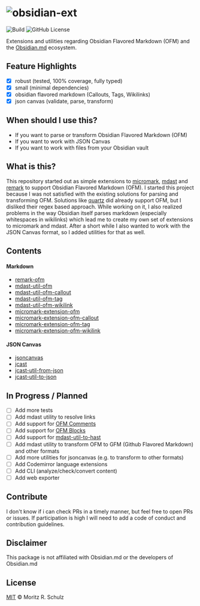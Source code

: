 # ![obsidian-ext](https://github.com/MoritzRS/obsidian-ext/raw/refs/heads/main/logo.svg)

![Build](https://github.com/MoritzRS/obsidian-ext/actions/workflows/ci.yml/badge.svg)
![GitHub License](https://img.shields.io/github/license/MoritzRS/obsidian-ext)

Extensions and utilities regarding Obsidian Flavored Markdown (OFM) and the [Obsidian.md](https://obsidian.md) ecosystem.

## Feature Highlights

- [x] robust (tested, 100% coverage, fully typed)
- [x] small (minimal dependencies)
- [x] obsidian flavored markdown (Callouts, Tags, Wikilinks)
- [x] json canvas (validate, parse, transform)

## When should I use this?

- If you want to parse or transform Obsidian Flavored Markdown (OFM)
- If you want to work with JSON Canvas
- If you want to work with files from your Obsidian vault

## What is this?

This repository started out as simple extensions to [micromark](https://github.com/micromark/micromark), [mdast](https://github.com/syntax-tree/mdast) and [remark](https://github.com/remarkjs/remark) to support Obsidian Flavored Markdown (OFM).
I started this project because I was not satisfied with the existing solutions for parsing and transforming OFM.
Solutions like [quartz](https://github.com/jackyzha0/quartz) did already support OFM, but I disliked their regex based approach.
While working on it, I also realized problems in the way Obsidian itself parses markdown (especially whitespaces in wikilinks) which lead me to create my own set of extensions to micromark and mdast.
After a short while I also wanted to work with the JSON Canvas format, so I added utilities for that as well.

## Contents

#### Markdown

- [remark-ofm](https://github.com/MoritzRS/obsidian-ext/tree/main/packages/remark-ofm)
- [mdast-util-ofm](https://github.com/MoritzRS/obsidian-ext/tree/main/packages//mdast-util-ofm)
- [mdast-util-ofm-callout](https://github.com/MoritzRS/obsidian-ext/tree/main/packages//mdast-util-ofm-callout)
- [mdast-util-ofm-tag](https://github.com/MoritzRS/obsidian-ext/tree/main/packages//mdast-util-ofm-tag)
- [mdast-util-ofm-wikilink](https://github.com/MoritzRS/obsidian-ext/tree/main/packages//mdast-util-ofm-wikilink)
- [micromark-extension-ofm](https://github.com/MoritzRS/obsidian-ext/tree/main/packages//micromark-extension-ofm)
- [micromark-extension-ofm-callout](https://github.com/MoritzRS/obsidian-ext/tree/main/packages//micromark-extension-ofm-callout)
- [micromark-extension-ofm-tag](https://github.com/MoritzRS/obsidian-ext/tree/main/packages//micromark-extension-ofm-tag)
- [micromark-extension-ofm-wikilink](https://github.com/MoritzRS/obsidian-ext/tree/main/packages//micromark-extension-ofm-wikilink)

#### JSON Canvas

- [jsoncanvas](https://github.com/MoritzRS/obsidian-ext/tree/main/packages/jsoncanvas)
- [jcast](https://github.com/MoritzRS/obsidian-ext/tree/main/packages/jcast)
- [jcast-util-from-json](https://github.com/MoritzRS/obsidian-ext/tree/main/packages/jcast-util-from-json)
- [jcast-util-to-json](https://github.com/MoritzRS/obsidian-ext/tree/main/packages/jcast-util-to-json)

## In Progress / Planned

- [ ] Add more tests
- [ ] Add mdast utility to resolve links
- [ ] Add support for [OFM Comments](https://help.obsidian.md/Editing+and+formatting/Basic+formatting+syntax#Comments)
- [ ] Add support for [OFM Blocks](https://help.obsidian.md/Linking+notes+and+files/Internal+links#Link+to+a+block+in+a+note)
- [ ] Add support for [mdast-util-to-hast](https://github.com/syntax-tree/mdast-util-to-hast)
- [ ] Add mdast utility to transform OFM to GFM (Github Flavored Markdown) and other formats
- [ ] Add more utilities for jsoncanvas (e.g. to transform to other formats)
- [ ] Add Codemirror language extensions
- [ ] Add CLI (analyze/check/convert content)
- [ ] Add web exporter

## Contribute

I don't know if i can check PRs in a timely manner, but feel free to open PRs or issues.
If participation is high I will need to add a code of conduct and contribution guidelines.

## Disclaimer

This package is not affiliated with Obsidian.md or the developers of Obsidian.md

## License

[MIT](https://github.com/MoritzRS/obsidian-ext/blob/main/LICENSE.md) © Moritz R. Schulz
